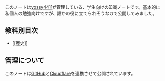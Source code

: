 
このノートは[yossy4411](https://github.com/yossy4411/)が管理している、学生向けの知識ノートです。基本的に私個人の勉強向けですが、誰かの役に立てられそうなので公開してみました。

## 教科別目次
- [[歴史]]


## 管理について
このノートは[GitHub](https://github.com/)と[Cloudflare](https://www.cloudflare.com/ja-jp/)を連携させて公開されています。